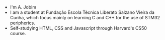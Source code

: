 - I'm A. Jobim
- I am a student at Fundação Escola Técnica Liberato Salzano Vieira da Cunha, which focus mainly on learning C and C++ for the use of STM32 peripherics.
- Self-studying HTML, CSS and Javascript through Harvard's CS50 course.


<!---
UltraFogo/UltraFogo is a ✨ special ✨ repository because its `README.md` (this file) appears on your GitHub profile.
You can click the Preview link to take a look at your changes.
--->
